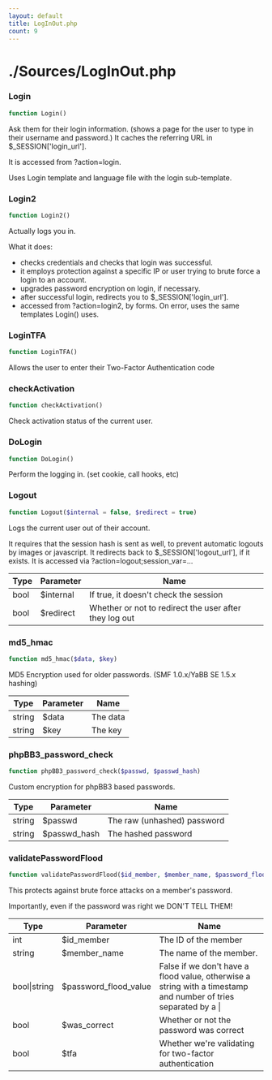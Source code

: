 ```yaml
---
layout: default
title: LogInOut.php
count: 9
---
```


# ./Sources/LogInOut.php

### Login

```php
function Login()
```
Ask them for their login information. (shows a page for the user to type
 in their username and password.)
 It caches the referring URL in $_SESSION['login_url'].

It is accessed from ?action=login.

Uses Login template and language file with the login sub-template.


### Login2

```php
function Login2()
```
Actually logs you in.

What it does:
- checks credentials and checks that login was successful.
- it employs protection against a specific IP or user trying to brute force
 a login to an account.
- upgrades password encryption on login, if necessary.
- after successful login, redirects you to $_SESSION['login_url'].
- accessed from ?action=login2, by forms.
On error, uses the same templates Login() uses.


### LoginTFA

```php
function LoginTFA()
```
Allows the user to enter their Two-Factor Authentication code




### checkActivation

```php
function checkActivation()
```
Check activation status of the current user.




### DoLogin

```php
function DoLogin()
```
Perform the logging in. (set cookie, call hooks, etc)




### Logout

```php
function Logout($internal = false, $redirect = true)
```
Logs the current user out of their account.

It requires that the session hash is sent as well, to prevent automatic logouts by images or javascript.
It redirects back to $_SESSION['logout_url'], if it exists.
It is accessed via ?action=logout;session_var=...

Type|Parameter|Name
---|---|---
bool|$internal|If true, it doesn't check the session
bool|$redirect|Whether or not to redirect the user after they log out

### md5_hmac

```php
function md5_hmac($data, $key)
```
MD5 Encryption used for older passwords. (SMF 1.0.x/YaBB SE 1.5.x hashing)



Type|Parameter|Name
---|---|---
string|$data|The data
string|$key|The key

### phpBB3_password_check

```php
function phpBB3_password_check($passwd, $passwd_hash)
```
Custom encryption for phpBB3 based passwords.



Type|Parameter|Name
---|---|---
string|$passwd|The raw (unhashed) password
string|$passwd_hash|The hashed password

### validatePasswordFlood

```php
function validatePasswordFlood($id_member, $member_name, $password_flood_value = false, $was_correct = false, $tfa = false)
```
This protects against brute force attacks on a member's password.

Importantly, even if the password was right we DON'T TELL THEM!

Type|Parameter|Name
---|---|---
int|$id_member|The ID of the member
string|$member_name|The name of the member.
bool&#124;string|$password_flood_value|False if we don't have a flood value, otherwise a string with a timestamp and number of tries separated by a &#124;
bool|$was_correct|Whether or not the password was correct
bool|$tfa|Whether we're validating for two-factor authentication

